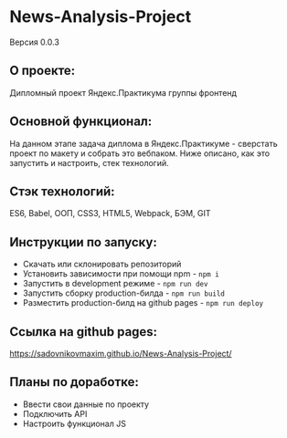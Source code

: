 # News-Analysis-Project
Версия 0.0.3

## О проекте:
Дипломный проект Яндекс.Практикума группы фронтенд

## Основной функционал: 
На данном этапе задача диплома в Яндекс.Практикуме - сверстать проект по макету и собрать это вебпаком. Ниже описано, как это запустить и настроить, стек технологий.

## Стэк технологий:
ES6, Babel, OOП, CSS3, HTML5, Webpack, БЭМ, GIT

## Инструкции по запуску:
- Скачать или склонировать репозиторий
- Установить зависимости при помощи npm - `npm i`
- Запустить в development режиме - `npm run dev`
- Запустить сборку production-билда - `npm run build`
- Разместить production-билд на github pages - `npm run deploy`

## Ссылка на github pages:
https://sadovnikovmaxim.github.io/News-Analysis-Project/

## Планы по доработке:
- Ввести свои данные по проекту
- Подключить API
- Настроить функционал JS